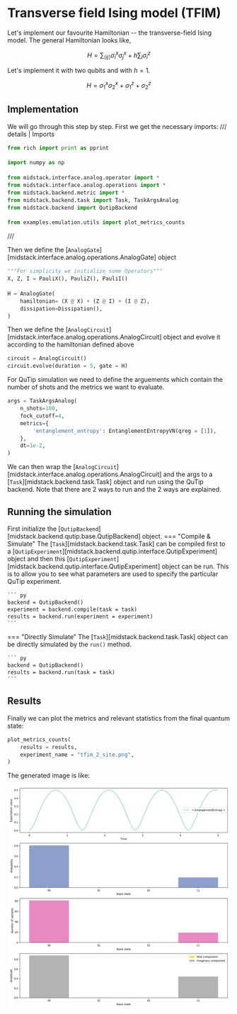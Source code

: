 # Transverse field Ising model (TFIM)

Let's implement our favourite Hamiltonian -- the transverse-field Ising model.
The general Hamiltonian looks like,

$$
H = \sum_{\langle ij \rangle} \sigma^x_i \sigma^x_j + h \sum_i \sigma^z_i
$$

Let's implement it with two qubits and with $h=1$.

$$
H = \sigma^x_1 \sigma^x_2 + \sigma^z_1 + \sigma^z_2
$$

## Implementation

We will go through this step by step. First we get the necessary imports:
/// details | Imports

```py
from rich import print as pprint

import numpy as np

from midstack.interface.analog.operator import *
from midstack.interface.analog.operations import *
from midstack.backend.metric import *
from midstack.backend.task import Task, TaskArgsAnalog
from midstack.backend import QutipBackend

from examples.emulation.utils import plot_metrics_counts
```

///

Then we define the [`AnalogGate`][midstack.interface.analog.operations.AnalogGate] object

```py
"""For simplicity we initialize some Operators"""
X, Z, I = PauliX(), PauliZ(), PauliI()

H = AnalogGate(
    hamiltonian= (X @ X) + (Z @ I) + (I @ Z),
    dissipation=Dissipation(),
)
```

Then we define the [`AnalogCircuit`][midstack.interface.analog.operations.AnalogCircuit] object and evolve it according to the hamiltonian defined above

```py
circuit = AnalogCircuit()
circuit.evolve(duration = 5, gate = H)
```

For QuTip simulation we need to define the arguements which contain the number of shots and the metrics we want to evaluate.

```py
args = TaskArgsAnalog(
    n_shots=100,
    fock_cutoff=4,
    metrics={
        'entanglement_entropy': EntanglementEntropyVN(qreg = [1]),
    },
    dt=1e-2,
)
```

We can then wrap the [`AnalogCircuit`][midstack.interface.analog.operations.AnalogCircuit] and the args to a [`Task`][midstack.backend.task.Task] object and run using the QuTip backend. Note that there are 2 ways to run and the 2 ways are explained.

## Running the simulation

First initialize the [`QutipBackend`][midstack.backend.qutip.base.QutipBackend] object.
=== "Compile & Simulate"
The [`Task`][midstack.backend.task.Task] can be compiled first to a [`QutipExperiment`][midstack.backend.qutip.interface.QutipExperiment] object and then this [`QutipExperiment`][midstack.backend.qutip.interface.QutipExperiment] object can be run. This is to allow you to see what parameters are used to specify the particular QuTip experiment.

    ``` py
    backend = QutipBackend()
    experiment = backend.compile(task = task)
    results = backend.run(experiment = experiment)
    ```

=== "Directly Simulate"
The [`Task`][midstack.backend.task.Task] object can be directly simulated by the `run()` method.

    ``` py
    backend = QutipBackend()
    results = backend.run(task = task)
    ```

## Results

Finally we can plot the metrics and relevant statistics from the final quantum state:

```py
plot_metrics_counts(
    results = results,
    experiment_name = "tfim_2_site.png",
)
```

The generated image is like:

<!-- ![Two Site TFIM](img/plots/tfim_2_site.png)  -->

![Entropy of entanglement](../img/plots/tfim_2_site.png)
